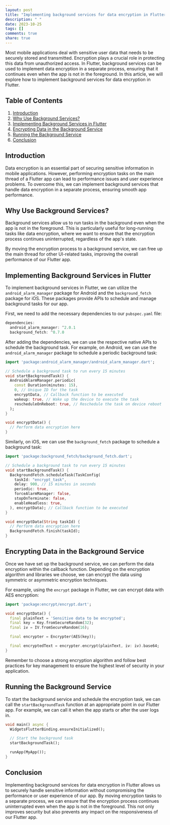 ```yaml
---
layout: post
title: "Implementing background services for data encryption in Flutter"
description: " "
date: 2023-10-25
tags: []
comments: true
share: true
---
```


Most mobile applications deal with sensitive user data that needs to be securely stored and transmitted. Encryption plays a crucial role in protecting this data from unauthorized access. In Flutter, background services can be used to implement data encryption in a separate process, ensuring that it continues even when the app is not in the foreground. In this article, we will explore how to implement background services for data encryption in Flutter.

## Table of Contents
1. [Introduction](#introduction)
2. [Why Use Background Services?](#why-use-background-services)
3. [Implementing Background Services in Flutter](#implementing-background-services-in-flutter)
4. [Encrypting Data in the Background Service](#encrypting-data-in-the-background-service)
5. [Running the Background Service](#running-the-background-service)
6. [Conclusion](#conclusion)

## Introduction <a name="introduction"></a>

Data encryption is an essential part of securing sensitive information in mobile applications. However, performing encryption tasks on the main thread of a Flutter app can lead to performance issues and user experience problems. To overcome this, we can implement background services that handle data encryption in a separate process, ensuring smooth app performance.

## Why Use Background Services? <a name="why-use-background-services"></a>

Background services allow us to run tasks in the background even when the app is not in the foreground. This is particularly useful for long-running tasks like data encryption, where we want to ensure that the encryption process continues uninterrupted, regardless of the app's state.

By moving the encryption process to a background service, we can free up the main thread for other UI-related tasks, improving the overall performance of our Flutter app.

## Implementing Background Services in Flutter <a name="implementing-background-services-in-flutter"></a>

To implement background services in Flutter, we can utilize the `android_alarm_manager` package for Android and the `background_fetch` package for iOS. These packages provide APIs to schedule and manage background tasks for our app.

First, we need to add the necessary dependencies to our `pubspec.yaml` file:

```dart
dependencies:
  android_alarm_manager: ^2.0.1
  background_fetch: ^0.7.0
```

After adding the dependencies, we can use the respective native APIs to schedule the background task. For example, on Android, we can use the `android_alarm_manager` package to schedule a periodic background task:

```dart
import 'package:android_alarm_manager/android_alarm_manager.dart';

// Schedule a background task to run every 15 minutes
void startBackgroundTask() {
  AndroidAlarmManager.periodic(
    const Duration(minutes: 15),
    0, // Unique ID for the task
    encryptData, // Callback function to be executed
    wakeup: true, // Wake up the device to execute the task
    rescheduleOnReboot: true, // Reschedule the task on device reboot
  );
}

void encryptData() {
  // Perform data encryption here
}
```

Similarly, on iOS, we can use the `background_fetch` package to schedule a background task:

```dart
import 'package:background_fetch/background_fetch.dart';

// Schedule a background task to run every 15 minutes
void startBackgroundTask() {
  BackgroundFetch.scheduleTask(TaskConfig(
    taskId: "encrypt_task",
    delay: 900, // 15 minutes in seconds
    periodic: true,
    forceAlarmManager: false,
    stopOnTerminate: false,
    enableHeadless: true,
  ), encryptData); // Callback function to be executed
}

void encryptData(String taskId) {
  // Perform data encryption here
  BackgroundFetch.finish(taskId);
}
```

## Encrypting Data in the Background Service <a name="encrypting-data-in-the-background-service"></a>

Once we have set up the background service, we can perform the data encryption within the callback function. Depending on the encryption algorithm and libraries we choose, we can encrypt the data using symmetric or asymmetric encryption techniques.

For example, using the `encrypt` package in Flutter, we can encrypt data with AES encryption:

```dart
import 'package:encrypt/encrypt.dart';

void encryptData() {
  final plainText = 'Sensitive data to be encrypted';
  final key = Key.fromSecureRandom(32);
  final iv = IV.fromSecureRandom(16);

  final encrypter = Encrypter(AES(key));

  final encryptedText = encrypter.encrypt(plainText, iv: iv).base64;
}
```

Remember to choose a strong encryption algorithm and follow best practices for key management to ensure the highest level of security in your application.

## Running the Background Service <a name="running-the-background-service"></a>

To start the background service and schedule the encryption task, we can call the `startBackgroundTask` function at an appropriate point in our Flutter app. For example, we can call it when the app starts or after the user logs in.

```dart
void main() async {
  WidgetsFlutterBinding.ensureInitialized();

  // Start the background task
  startBackgroundTask();

  runApp(MyApp());
}
```

## Conclusion <a name="conclusion"></a>

Implementing background services for data encryption in Flutter allows us to securely handle sensitive information without compromising the performance or user experience of our app. By moving encryption tasks to a separate process, we can ensure that the encryption process continues uninterrupted even when the app is not in the foreground. This not only improves security but also prevents any impact on the responsiveness of our Flutter app.
